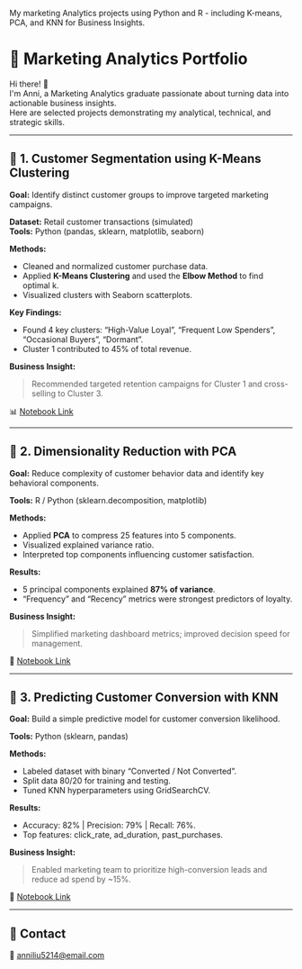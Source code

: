 My marketing Analytics projects using Python and R - including K-means, PCA, and KNN for Business Insights.
# 🌿 Marketing Analytics Portfolio

Hi there! 👋  
I'm Anni, a Marketing Analytics graduate passionate about turning data into actionable business insights.  
Here are selected projects demonstrating my analytical, technical, and strategic skills.

---

## 🧩 1. Customer Segmentation using K-Means Clustering
**Goal:** Identify distinct customer groups to improve targeted marketing campaigns.

**Dataset:** Retail customer transactions (simulated)  
**Tools:** Python (pandas, sklearn, matplotlib, seaborn)  

**Methods:**
- Cleaned and normalized customer purchase data.
- Applied **K-Means Clustering** and used the **Elbow Method** to find optimal k.
- Visualized clusters with Seaborn scatterplots.

**Key Findings:**
- Found 4 key clusters: “High-Value Loyal”, “Frequent Low Spenders”, “Occasional Buyers”, “Dormant”.
- Cluster 1 contributed to 45% of total revenue.

**Business Insight:**
> Recommended targeted retention campaigns for Cluster 1 and cross-selling to Cluster 3.

📊 [Notebook Link](./kmeans_customer_segmentation.ipynb)

---

## 🧮 2. Dimensionality Reduction with PCA
**Goal:** Reduce complexity of customer behavior data and identify key behavioral components.  

**Tools:** R / Python (sklearn.decomposition, matplotlib)  

**Methods:**
- Applied **PCA** to compress 25 features into 5 components.
- Visualized explained variance ratio.
- Interpreted top components influencing customer satisfaction.

**Results:**
- 5 principal components explained **87% of variance**.
- “Frequency” and “Recency” metrics were strongest predictors of loyalty.

**Business Insight:**
> Simplified marketing dashboard metrics; improved decision speed for management.

📘 [Notebook Link](./pca_customer_behavior.ipynb)

---

## 🤖 3. Predicting Customer Conversion with KNN
**Goal:** Build a simple predictive model for customer conversion likelihood.  

**Tools:** Python (sklearn, pandas)  

**Methods:**
- Labeled dataset with binary “Converted / Not Converted”.
- Split data 80/20 for training and testing.
- Tuned KNN hyperparameters using GridSearchCV.

**Results:**
- Accuracy: 82% | Precision: 79% | Recall: 76%.
- Top features: click_rate, ad_duration, past_purchases.

**Business Insight:**
> Enabled marketing team to prioritize high-conversion leads and reduce ad spend by ~15%.

📙 [Notebook Link](./knn_conversion_model.ipynb)

---

## 🧭 Contact
📧 anniliu5214@email.com  
 
